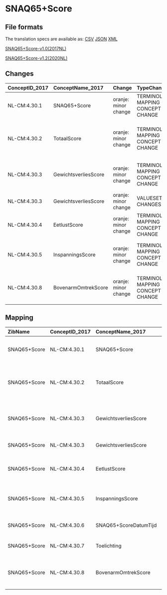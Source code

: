 # SNAQ65+Score
## File formats

The translation specs are available as: 
[CSV](../csv/SNAQ65+Score.csv) [JSON](../json/SNAQ65+Score.json) [XML](../xml/SNAQ65+Score.xml)



[SNAQ65+Score-v1.0(2017NL)](https://zibs.nl/wiki/SNAQ65+Score-v1.0(2017NL))

[SNAQ65+Score-v1.2(2020NL)](https://zibs.nl/wiki/SNAQ65+Score-v1.2(2020NL))









## Changes

| ConceptID_2017   | ConceptName_2017     | Change               | TypeChange                         | Impact_heen   | TRANSLATIE_spec_heen                                                                                    | Impact_terug   | TRANSLATIE_spec_terug                                                                                    | Omschrijving                              |
|:-----------------|:---------------------|:---------------------|:-----------------------------------|:--------------|:--------------------------------------------------------------------------------------------------------|:---------------|:---------------------------------------------------------------------------------------------------------|:------------------------------------------|
| NL-CM:4.30.1     | SNAQ65+Score         | oranje: minor change | TERMINOLOGY MAPPING CONCEPT CHANGE | Medium        | SCT DefinitionCode [blank] -> [108321000146101 SNAQ voor 65+]                                           | Medium         | SCT DefinitionCode  [108321000146101 SNAQ voor 65+] -> [blank]                                           | SNOMED CT DefintionCode concept aangepast |
| NL-CM:4.30.2     | TotaalScore          | oranje: minor change | TERMINOLOGY MAPPING CONCEPT CHANGE | Medium        | SCT DefinitionCode [blank] -> [108891000146109 Short Nutritional Questionnaire for age 65+ total score] | Medium         | SCT DefinitionCode  [108891000146109 Short Nutritional Questionnaire for age 65+ total score] -> [blank] | SNOMED CT DefintionCode concept aangepast |
| NL-CM:4.30.3     | GewichtsverliesScore | oranje: minor change | TERMINOLOGY MAPPING CONCEPT CHANGE | Medium        | SCT DefinitionCode [blank] -> [4030003 SNAQ65+Score GewichtsverliesScore]                               | Medium         | SCT DefinitionCode  [4030003 SNAQ65+Score GewichtsverliesScore] -> [blank]                               | SNOMED CT DefintionCode concept aangepast |
| NL-CM:4.30.3     | GewichtsverliesScore | oranje: minor change | VALUESET CHANGES                   | Low           | existing valueset [valuesetname] changed in [baseline 2020]                                             | Medium         | existing valueset [valuesetname] changed in [baseline 2020]                                              | Typo in codelijst aangepast               |
| NL-CM:4.30.4     | EetlustScore         | oranje: minor change | TERMINOLOGY MAPPING CONCEPT CHANGE | Medium        | SCT DefinitionCode [blank] -> [4030004 SNAQ65+Score EetlustScore]                                       | Medium         | SCT DefinitionCode  [4030004 SNAQ65+Score EetlustScore] -> [blank]                                       | SNOMED CT DefintionCode concept aangepast |
| NL-CM:4.30.5     | InspanningsScore     | oranje: minor change | TERMINOLOGY MAPPING CONCEPT CHANGE | Medium        | SCT DefinitionCode [blank] -> [4030005 SNAQ65+Score InspanningsScore]                                   | Medium         | SCT DefinitionCode  [4030005 SNAQ65+Score InspanningsScore] -> [blank]                                   | SNOMED CT DefintionCode concept aangepast |
| NL-CM:4.30.8     | BovenarmOmtrekScore  | oranje: minor change | TERMINOLOGY MAPPING CONCEPT CHANGE | Medium        | SCT DefinitionCode [blank] -> [4030008 SNAQ65+Score BovenarmOmtrekScore]                                | Medium         | SCT DefinitionCode  [4030008 SNAQ65+Score BovenarmOmtrekScore] -> [blank]                                | SNOMED CT DefintionCode concept aangepast |

## Mapping

| ZibName      | ConceptID_2017   | ConceptName_2017      | Codelists_2017                       | Change                  | ConceptID_2020   | ConceptName_2020      | Codelists_2020                       | Bits    | Omschrijving                              | TypeChange                         | Impact_heen   | TRANSLATIE_spec_heen                                                                                    | Impact_terug   | TRANSLATIE_spec_terug                                                                                    |
|:-------------|:-----------------|:----------------------|:-------------------------------------|:------------------------|:-----------------|:----------------------|:-------------------------------------|:--------|:------------------------------------------|:-----------------------------------|:--------------|:--------------------------------------------------------------------------------------------------------|:---------------|:---------------------------------------------------------------------------------------------------------|
| SNAQ65+Score | NL-CM:4.30.1     | SNAQ65+Score          |                                      | oranje: minor change    | NL-CM:4.30.1     | SNAQ65+Score          |                                      | ZIB-929 | SNOMED CT DefintionCode concept aangepast | TERMINOLOGY MAPPING CONCEPT CHANGE | Medium        | SCT DefinitionCode [blank] -> [108321000146101 SNAQ voor 65+]                                           | Medium         | SCT DefinitionCode  [108321000146101 SNAQ voor 65+] -> [blank]                                           |
| SNAQ65+Score | NL-CM:4.30.2     | TotaalScore           |                                      | oranje: minor change    | NL-CM:4.30.2     | TotaalScore           |                                      | ZIB-929 | SNOMED CT DefintionCode concept aangepast | TERMINOLOGY MAPPING CONCEPT CHANGE | Medium        | SCT DefinitionCode [blank] -> [108891000146109 Short Nutritional Questionnaire for age 65+ total score] | Medium         | SCT DefinitionCode  [108891000146109 Short Nutritional Questionnaire for age 65+ total score] -> [blank] |
| SNAQ65+Score | NL-CM:4.30.3     | GewichtsverliesScore  | SNAQ65+GewichtsverliesScoreCodelijst | oranje: minor change    | NL-CM:4.30.3     | GewichtsverliesScore  | SNAQ65+GewichtsverliesScoreCodelijst | ZIB-929 | SNOMED CT DefintionCode concept aangepast | TERMINOLOGY MAPPING CONCEPT CHANGE | Medium        | SCT DefinitionCode [blank] -> [4030003 SNAQ65+Score GewichtsverliesScore]                               | Medium         | SCT DefinitionCode  [4030003 SNAQ65+Score GewichtsverliesScore] -> [blank]                               |
| SNAQ65+Score | NL-CM:4.30.3     | GewichtsverliesScore  | SNAQ65+GewichtsverliesScoreCodelijst | oranje: minor change    | NL-CM:4.30.3     | GewichtsverliesScore  | SNAQ65+GewichtsverliesScoreCodelijst | ZIB-718 | Typo in codelijst aangepast               | VALUESET CHANGES                   | Low           | existing valueset [valuesetname] changed in [baseline 2020]                                             | Medium         | existing valueset [valuesetname] changed in [baseline 2020]                                              |
| SNAQ65+Score | NL-CM:4.30.4     | EetlustScore          | SNAQ65+EetlustScoreCodelijst         | oranje: minor change    | NL-CM:4.30.4     | EetlustScore          | SNAQ65+EetlustScoreCodelijst         | ZIB-929 | SNOMED CT DefintionCode concept aangepast | TERMINOLOGY MAPPING CONCEPT CHANGE | Medium        | SCT DefinitionCode [blank] -> [4030004 SNAQ65+Score EetlustScore]                                       | Medium         | SCT DefinitionCode  [4030004 SNAQ65+Score EetlustScore] -> [blank]                                       |
| SNAQ65+Score | NL-CM:4.30.5     | InspanningsScore      | SNAQ65+InspanningsScoreCodelijst     | oranje: minor change    | NL-CM:4.30.5     | InspanningsScore      | SNAQ65+InspanningsScoreCodelijst     | ZIB-929 | SNOMED CT DefintionCode concept aangepast | TERMINOLOGY MAPPING CONCEPT CHANGE | Medium        | SCT DefinitionCode [blank] -> [4030005 SNAQ65+Score InspanningsScore]                                   | Medium         | SCT DefinitionCode  [4030005 SNAQ65+Score InspanningsScore] -> [blank]                                   |
| SNAQ65+Score | NL-CM:4.30.6     | SNAQ65+ScoreDatumTijd |                                      | groen: geen wijzigingen | NL-CM:4.30.6     | SNAQ65+ScoreDatumTijd |                                      |         |                                           |                                    |               |                                                                                                         |                |                                                                                                          |
| SNAQ65+Score | NL-CM:4.30.7     | Toelichting           |                                      | groen: geen wijzigingen | NL-CM:4.30.7     | Toelichting           |                                      |         |                                           |                                    |               |                                                                                                         |                |                                                                                                          |
| SNAQ65+Score | NL-CM:4.30.8     | BovenarmOmtrekScore   | SNAQ65+BovenarmOmtrekScoreCodelijst  | oranje: minor change    | NL-CM:4.30.8     | BovenarmOmtrekScore   | SNAQ65+BovenarmOmtrekScoreCodelijst  | ZIB-929 | SNOMED CT DefintionCode concept aangepast | TERMINOLOGY MAPPING CONCEPT CHANGE | Medium        | SCT DefinitionCode [blank] -> [4030008 SNAQ65+Score BovenarmOmtrekScore]                                | Medium         | SCT DefinitionCode  [4030008 SNAQ65+Score BovenarmOmtrekScore] -> [blank]                                |

